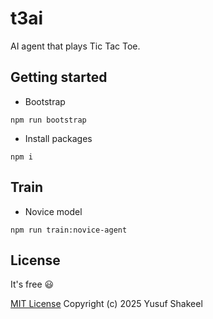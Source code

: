 # t3ai
AI agent that plays Tic Tac Toe.

## Getting started

* Bootstrap

```shell
npm run bootstrap
```

* Install packages

```shell
npm i
```

## Train

* Novice model

```shell
npm run train:novice-agent
```

## License

It's free :smiley:

[MIT License](https://github.com/yusufshakeel/t3ai/blob/main/LICENSE) Copyright (c) 2025 Yusuf Shakeel